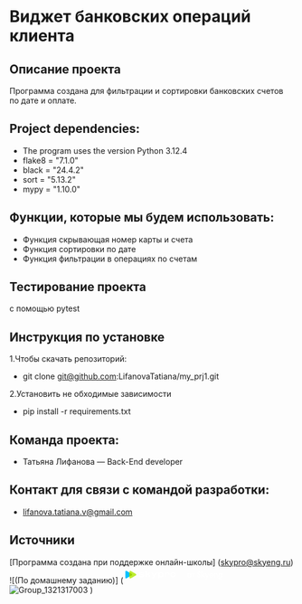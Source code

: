 # Виджет банковских операций клиента
## Описание проекта
Программа создана для фильтрации и сортировки банковских счетов по дате и оплате.
## Project dependencies:
* The program uses the version Python 3.12.4
* flake8 = "7.1.0"
* black = "24.4.2"
* sort = "5.13.2"
* mypy = "1.10.0"
## Функции, которые мы будем использовать:
* Функция скрывающая номер карты и счета
* Функция сортировки по дате
* Функция фильтрации в операциях по счетам
## Тестирование проекта
с помощью pytest
## Инструкция по установке
1.Чтобы скачать репозиторий:
* git clone git@github.com:LifanovaTatiana/my_prj1.git

2.Установить не обходимые зависимости
* pip install -r requirements.txt

## Команда проекта:
* Татьяна Лифанова — Back-End developer
## Контакт для связи с командой разработки:
* lifanova.tatiana.v@gmail.com
## Источники
[Программа создана при поддержке онлайн-школы] (skypro@skyeng.ru) ![(По домашнему заданию)] (<?xml version="1.0" encoding="UTF-8"?> <svg xmlns="http://www.w3.org/2000/svg" width="182" height="29" viewBox="0 0 182 29" fill="none"> <rect x="100.923" width="80.5983" height="28.0342" rx="14.0171" fill="white" fill-opacity="0.05"></rect> <path d="M113.399 18.6446C115.431 18.6446 116.945 17.1447 116.945 15.0001C116.945 12.8555 115.431 11.3557 113.399 11.3557C111.366 11.3557 109.852 12.8555 109.852 15.0001C109.852 17.1447 111.366 18.6446 113.399 18.6446ZM113.399 17.355C112.179 17.355 111.254 16.4158 111.254 15.0001C111.254 13.5844 112.179 12.6453 113.399 12.6453C114.618 12.6453 115.543 13.5844 115.543 15.0001C115.543 16.4158 114.618 17.355 113.399 17.355ZM121.094 18.5044V12.7854H123.365V11.4959H117.422V12.7854H119.693V18.5044H121.094ZM127.548 10.4306C127.548 11.8323 128.319 12.6593 129.272 13.3181L130.38 14.089C131.095 14.5796 131.627 15.1403 131.627 16.0094C131.627 16.8504 131.081 17.355 130.211 17.355C129.356 17.355 128.796 16.7382 128.796 15.743V15.0562H127.394V15.8411C127.394 17.6494 128.656 18.6446 130.211 18.6446C131.767 18.6446 133.029 17.7194 133.029 15.8411C133.029 14.4815 132.258 13.6825 131.319 13.0237L130.183 12.2107C129.497 11.7482 128.95 11.2576 128.95 10.4306C128.95 9.58953 129.455 9.14098 130.197 9.14098C130.982 9.14098 131.473 9.61756 131.473 10.6969V11.2996H132.875V10.6548C132.875 8.76252 131.697 7.85141 130.197 7.85141C128.74 7.85141 127.548 8.59431 127.548 10.4306ZM135.984 7.99158H134.583V18.5044H135.984V14.8179L139.335 18.5044H141.115L137.568 14.6917L140.862 11.4959L138.998 11.4959L135.984 14.6076V7.99158ZM145.339 19.2894L148.101 11.4959H146.699L144.681 17.369L142.648 11.4959H141.246L144.022 19.2753C143.573 20.3687 143.097 20.8873 142.214 20.8873C141.877 20.8873 141.555 20.8172 141.288 20.7331V21.9666C141.555 22.0507 141.947 22.1208 142.34 22.1208C144.064 22.1208 144.751 20.9574 145.339 19.2894ZM155.537 15.4767C155.551 15.3225 155.565 15.1683 155.565 15.0001C155.565 12.8555 154.107 11.3557 152.116 11.3557C150.126 11.3557 148.668 12.8555 148.668 15.0001C148.668 17.1447 150.126 18.6446 152.116 18.6446C153.728 18.6446 154.948 17.8456 155.382 16.4018H153.868C153.588 17.0326 153.027 17.4111 152.172 17.4111C150.995 17.4111 150.21 16.6962 150.042 15.4767H155.537ZM152.116 12.5892C153.238 12.5892 154.009 13.29 154.177 14.4675H150.056C150.224 13.29 150.981 12.5892 152.116 12.5892ZM161.885 14.6777V18.5044H163.287V14.3974C163.287 12.3369 162.151 11.3557 160.623 11.3557C159.698 11.3557 158.927 11.7902 158.493 12.6032V11.4959H157.091V18.5044H158.493V14.6777C158.493 13.29 159.138 12.5892 160.189 12.5892C161.24 12.5892 161.885 13.29 161.885 14.6777ZM168.101 18.6446C169.04 18.6446 169.853 18.196 170.4 17.4531V18.5605C170.4 19.9061 169.643 20.8593 168.353 20.8593C167.26 20.8593 166.503 20.1724 166.321 19.1211H164.905C165.157 20.9294 166.517 22.1488 168.353 22.1488C170.274 22.1488 171.801 20.6911 171.801 18.5605V11.4959H170.4V12.5471C169.853 11.8042 169.04 11.3557 168.101 11.3557C166.181 11.3557 164.737 12.8555 164.737 15.0001C164.737 17.1447 166.181 18.6446 168.101 18.6446ZM168.269 17.355C167.05 17.355 166.139 16.4158 166.139 15.0001C166.139 13.5844 167.05 12.6453 168.269 12.6453C169.489 12.6453 170.4 13.5844 170.4 15.0001C170.4 16.4158 169.489 17.355 168.269 17.355Z" fill="white"></path> <path d="M2.46829 20.0297C1.0319 20.8594 6.10352e-05 20.168 6.10352e-05 18.9382C6.10352e-05 17.629 6.10352e-05 13.7008 6.10352e-05 13.7008C6.10352e-05 13.7008 6.10352e-05 9.77258 6.10352e-05 8.46338C6.10352e-05 7.23357 1.03126 6.54216 2.46829 7.37185C4.70543 8.66376 11.4162 12.5408 11.4162 12.5408C12.3085 13.0561 12.3085 14.3448 11.4162 14.8602C11.4162 14.8608 4.70543 18.7378 2.46829 20.0297Z" fill="#00C1FF"></path> <path d="M9.85464 20.0293C8.41825 20.8589 7.38641 20.1675 7.38641 18.9377C7.38641 17.6285 7.38641 13.7003 7.38641 13.7003C7.38641 13.7003 7.38641 9.77209 7.38641 8.46289C7.38641 7.23308 8.41761 6.54167 9.85464 7.37136C12.0425 8.63511 18.6061 12.427 18.6061 12.427C19.5861 12.9929 19.5861 14.4077 18.6061 14.9737C18.6054 14.9737 12.0425 18.7655 9.85464 20.0293Z" fill="#BCEC30"></path> <mask id="mask0_18110_11854" style="mask-type:alpha" maskUnits="userSpaceOnUse" x="7" y="7" width="13" height="14"> <path d="M9.85464 20.0293C8.41825 20.8589 7.38641 20.1675 7.38641 18.9377C7.38641 17.6285 7.38641 13.7003 7.38641 13.7003C7.38641 13.7003 7.38641 9.77209 7.38641 8.46289C7.38641 7.23308 8.41761 6.54167 9.85464 7.37136C12.0425 8.63511 18.6061 12.427 18.6061 12.427C19.5861 12.9929 19.5861 14.4077 18.6061 14.9737C18.6054 14.9737 12.0425 18.7655 9.85464 20.0293Z" fill="#6FE4FF"></path> </mask> <g mask="url(#mask0_18110_11854)"> <g filter="url(#filter0_f_18110_11854)"> <path d="M2.46841 20.03C1.03202 20.8597 0.000183105 20.1683 0.000183105 18.9385C0.000183105 17.6293 0.000183105 13.701 0.000183105 13.701C0.000183105 13.701 0.000183105 9.77282 0.000183105 8.46363C0.000183105 7.23382 1.03138 6.54241 2.46841 7.3721C4.70556 8.66401 11.4164 12.541 11.4164 12.541C12.3087 13.0564 12.3087 14.3451 11.4164 14.8604C11.4164 14.8611 4.70556 18.7381 2.46841 20.03Z" fill="#99D100"></path> </g> </g> <path d="M24.1428 16.0382L24.3931 15.4684C24.5637 15.081 24.8708 14.9784 25.2575 15.2633C25.9968 15.8103 27.2138 16.2091 28.8403 16.2091C30.2279 16.2091 30.8193 15.8559 30.8193 15.4342C30.8193 14.9556 30.3302 14.8303 29.5227 14.7277L27.6801 14.4884C25.4622 14.1921 24.3476 13.3944 24.3476 12.0042C24.3476 10.5113 25.5646 9.32617 28.3853 9.32617C29.9549 9.32617 30.9672 9.56548 31.6269 9.81618C32.3548 10.1011 32.4572 10.3404 32.4572 10.933V11.7079C32.4572 12.1865 32.2866 12.346 31.8202 12.346H31.297C30.8193 12.346 30.6601 12.1751 30.6601 11.7079V11.4572C30.353 11.3546 29.5909 11.2065 28.7038 11.2065C27.1455 11.2065 26.3949 11.4913 26.3949 11.97C26.3949 12.3232 26.8498 12.5284 27.6801 12.6423L29.4886 12.8816C31.6724 13.1551 32.8325 13.8161 32.8325 15.4115C32.8325 17.0296 31.297 18.0666 28.5559 18.0666C26.5427 18.0666 24.9276 17.4285 24.2793 16.8359C24.0518 16.608 24.0177 16.3231 24.1428 16.0382Z" fill="white"></path> <path d="M44.1142 17.9294H43.1815C42.7266 17.9294 42.5787 17.861 42.3512 17.5192L40.5996 14.9323C40.3494 14.5791 40.1561 14.4879 39.6329 14.4879H37.8813V17.2912C37.8813 17.7699 37.7107 17.9294 37.2443 17.9294H36.5733C36.0956 17.9294 35.9363 17.7585 35.9363 17.2912V8.88125H35.3108C34.8331 8.88125 34.6738 8.71032 34.6738 8.2431V7.67331C34.6738 7.1947 34.8444 7.03516 35.3108 7.03516H37.2557C37.7334 7.03516 37.8927 7.20609 37.8927 7.67331V12.5962H39.4623C39.9855 12.5962 40.1674 12.5165 40.429 12.1518L41.8963 9.88407C42.1351 9.5308 42.283 9.46243 42.7379 9.46243H43.6706C44.1824 9.46243 44.2734 9.87267 43.9891 10.2943L42.3512 12.7786C42.1806 13.0179 41.9759 13.2686 41.7825 13.4737C41.9873 13.6446 42.2716 13.9295 42.3854 14.1005L44.4327 17.1203C44.717 17.5192 44.6146 17.9294 44.1142 17.9294Z" fill="white"></path> <path d="M47.4425 19.479V18.9206C47.4425 18.442 47.6131 18.2825 48.0794 18.2825H48.887C49.376 18.2825 49.6149 18.1799 49.7969 17.7925L49.8992 17.5759L46.0321 10.2485C45.7933 9.80411 45.9866 9.47363 46.4871 9.47363H47.3629C47.8178 9.47363 48.0225 9.5534 48.1932 9.88388L49.8083 13.2114C50.1836 13.9749 50.6044 14.8524 50.9343 15.6159C51.2755 14.8752 51.6622 14.0205 52.0262 13.2798L53.6754 9.88388C53.8233 9.5648 54.0507 9.47363 54.5057 9.47363H55.3815C55.8933 9.47363 56.0753 9.8155 55.8364 10.2485L51.4347 18.6243C50.9229 19.593 50.3428 20.1286 49.0235 20.1286H48.0567C47.6017 20.1286 47.4425 19.9576 47.4425 19.479Z" fill="white"></path> <path d="M67.7301 13.7021C67.7301 16.3915 65.7397 18.0666 63.0554 18.0666C61.8953 18.0666 61.0081 17.7817 60.3826 17.4285V19.7304C60.3826 20.209 60.2119 20.3686 59.7456 20.3686H59.0746C58.5969 20.3686 58.4376 20.1976 58.4376 19.7304V11.3204H57.8121C57.3343 11.3204 57.1751 11.1495 57.1751 10.6823V10.1125C57.1751 9.63385 57.3457 9.47432 57.8121 9.47432H59.4499C59.9276 9.47432 60.0868 9.64525 60.0868 10.1125V10.1581C60.7238 9.73642 61.6906 9.32617 63.0554 9.32617C65.7397 9.33757 67.7301 11.0127 67.7301 13.7021ZM65.7056 13.7021C65.7056 12.1295 64.443 11.252 62.8734 11.252C61.7474 11.252 60.8261 11.7307 60.3939 12.1181V15.2975C60.8375 15.6849 61.7474 16.1636 62.8734 16.1636C64.443 16.1522 65.7056 15.2747 65.7056 13.7021Z" fill="white"></path> <path d="M78.3273 13.041C78.3273 13.5196 78.1567 13.6791 77.6903 13.6791H77.0193C76.5416 13.6791 76.3823 13.5424 76.3823 13.041C76.3823 11.7875 75.9046 11.2291 74.7672 11.2291C73.6867 11.2291 72.7882 11.9014 72.2877 12.7219V17.2916C72.2877 17.7702 72.1171 17.9297 71.6508 17.9297H70.9797C70.502 17.9297 70.3428 17.7588 70.3428 17.2916V11.3202H69.7172C69.2395 11.3202 69.0803 11.1493 69.0803 10.6821V10.1123C69.0803 9.63369 69.2509 9.47415 69.7172 9.47415H71.355C71.8328 9.47415 71.992 9.64508 71.992 10.1123V10.6593C72.5948 9.98695 73.5161 9.3374 75.0857 9.3374C77.3832 9.3374 78.3273 10.7049 78.3273 13.041Z" fill="white"></path> <path d="M79.5344 13.7019C79.5344 11.1949 81.65 9.3374 84.4593 9.3374C87.2459 9.3374 89.3501 11.1949 89.3501 13.7019C89.3501 16.2204 87.2346 18.0779 84.4593 18.0779C81.65 18.0779 79.5344 16.2204 79.5344 13.7019ZM87.4166 13.7019C87.4166 12.2433 86.1313 11.1835 84.4593 11.1835C82.7532 11.1835 81.468 12.2547 81.468 13.7019C81.468 15.172 82.7532 16.2432 84.4593 16.2432C86.1427 16.2432 87.4166 15.172 87.4166 13.7019Z" fill="white"></path> <defs> <filter id="filter0_f_18110_11854" x="-1.02393" y="5.9854" width="14.1336" height="15.4313" filterUnits="userSpaceOnUse" color-interpolation-filters="sRGB"> <feFlood flood-opacity="0" result="BackgroundImageFix"></feFlood> <feBlend mode="normal" in="SourceGraphic" in2="BackgroundImageFix" result="shape"></feBlend> <feGaussianBlur stdDeviation="0.512059" result="effect1_foregroundBlur_18110_11854"></feGaussianBlur> </filter> </defs> </svg> ![Group_1321317003](https://github.com/Andrej22071999/poetry_dz/assets/174843439/b08a22aa-61c0-4545-8380-fab9174dd809)
) 

